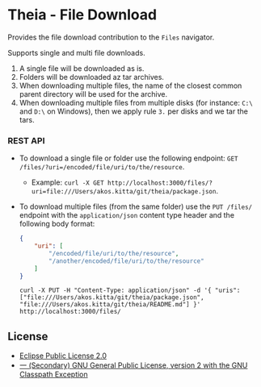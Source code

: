 # Theia - File Download

Provides the file download contribution to the `Files` navigator.

Supports single and multi file downloads.
 1. A single file will be downloaded as is.
 2. Folders will be downloaded az tar archives.
 3. When downloading multiple files, the name of the closest common parent directory will be used for the archive.
 4. When downloading multiple files from multiple disks (for instance: `C:\` and `D:\` on Windows), then we apply rule `3.` per disks and we tar the tars.

### REST API

 - To download a single file or folder use the following endpoint: `GET /files/?uri=/encoded/file/uri/to/the/resource`.
   - Example: `curl -X GET http://localhost:3000/files/?uri=file:///Users/akos.kitta/git/theia/package.json`.

 - To download multiple files (from the same folder) use the `PUT /files/` endpoint with the `application/json` content type header and the following body format:
    ```json
    {
        "uri": [
            "/encoded/file/uri/to/the/resource",
            "/another/encoded/file/uri/to/the/resource"
        ]
    }
    ```
   ```
   curl -X PUT -H "Content-Type: application/json" -d '{ "uris": ["file:///Users/akos.kitta/git/theia/package.json", "file:///Users/akos.kitta/git/theia/README.md"] }' http://localhost:3000/files/
   ```

## License
- [Eclipse Public License 2.0](http://www.eclipse.org/legal/epl-2.0/)
- [一 (Secondary) GNU General Public License, version 2 with the GNU Classpath Exception](https://projects.eclipse.org/license/secondary-gpl-2.0-cp)